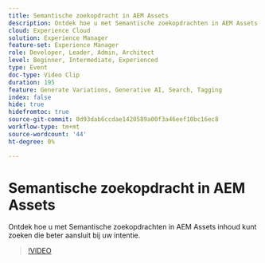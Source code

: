 ```yaml
---
title: Semantische zoekopdracht in AEM Assets
description: Ontdek hoe u met Semantische zoekopdrachten in AEM Assets inhoud kunt zoeken die beter aansluit bij uw intentie.
cloud: Experience Cloud
solution: Experience Manager
feature-set: Experience Manager
role: Developer, Leader, Admin, Architect
level: Beginner, Intermediate, Experienced
type: Event
doc-type: Video Clip
duration: 195
feature: Generate Variations, Generative AI, Search, Tagging
index: false
hide: true
hidefromtoc: true
source-git-commit: 0d93dab6ccdae1420589a00f3a46eef10bc16ec8
workflow-type: tm+mt
source-wordcount: '44'
ht-degree: 0%

---
```



# Semantische zoekopdracht in AEM Assets

Ontdek hoe u met Semantische zoekopdrachten in AEM Assets inhoud kunt zoeken die beter aansluit bij uw intentie.

>[!VIDEO](https://video.tv.adobe.com/v/3459226/?learn=on&enablevpops)
